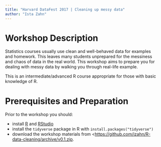 ```yaml
---
title: "Harvard DataFest 2017 | Cleaning up messy data"
author: "Ista Zahn"
---
```


Workshop Description
====================

Statistics courses usually use clean and well-behaved data for examples and
homework. This leaves many students unprepared for the messiness and chaos of
data in the real world. This workshop aims to prepare you for dealing with messy
data by walking you through real-life example.

This is an intermediate/advanced R course appropriate for those with basic
knowledge of R.

Prerequisites and Preparation
=============================

Prior to the workshop you should:
- install [R](https://cran.r-project.org/) and [RStudio](https://www.rstudio.com/products/rstudio/download/#download)
- install the `tidyverse` package in R with `install.packages("tidyverse")`
- download the workshop materials from <https://github.com/izahn/R-data-cleaning/archive/v0.1.zip.

